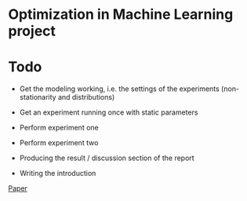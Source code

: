 # Optimization in Machine Learning project

# Todo
- Get the modeling working, i.e. the settings of the experiments (non-stationarity and distributions)
- Get an experiment running once with static parameters
- Perform experiment one
- Perform experiment two
- Producing the result / discussion section of the report

- Writing the introduction

[Paper](https://www.overleaf.com/read/prmpfqxjwyrx)
